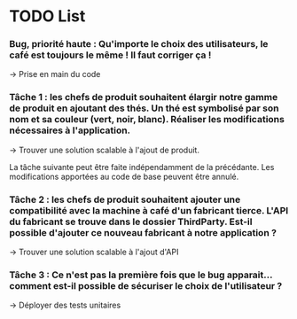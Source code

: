 #  TODO List

### **Bug, priorité haute** : Qu'importe le choix des utilisateurs, le café est toujours le même ! Il faut corriger ça !
-> Prise en main du code

### **Tâche 1** : les chefs de produit souhaitent élargir notre gamme de produit en ajoutant des thés. Un thé est symbolisé par son nom et sa couleur (vert, noir, blanc). Réaliser les modifications nécessaires à l'application.
-> Trouver une solution scalable à l'ajout de produit.

La tâche suivante peut être faite indépendamment de la précédante. Les modifications apportées au code de base peuvent être annulé. 

### **Tâche 2** : les chefs de produit souhaitent ajouter une compatibilité avec la machine à café d'un fabricant tierce. L'API du fabricant se trouve dans le dossier ThirdParty. Est-il possible d'ajouter ce nouveau fabricant à notre application ?
-> Trouver une solution scalable à l'ajout d'API

### **Tâche 3** : Ce n'est pas la première fois que le bug apparait... comment est-il possible de sécuriser le choix de l'utilisateur ?
-> Déployer des tests unitaires

